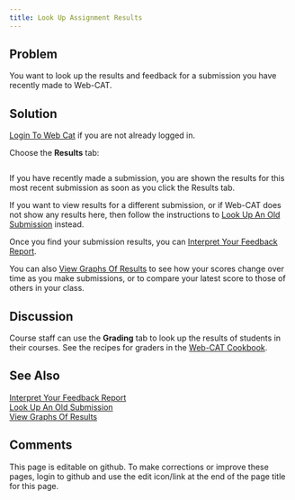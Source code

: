 ```yaml
---
title: Look Up Assignment Results
---
```

## Problem 

You want to look up the results and feedback for a submission you have recently made
to Web-CAT.

## Solution 

[Login To Web Cat](LoginToWebCat.html) if you are not already logged in.

Choose the **Results** tab:

<img href="img/results-tab.png"/>

If you have recently made a submission, you are shown the results for this most recent submission as soon as you click the Results tab.

If you want to view results for a different submission, or if Web-CAT does not show any results here, then follow the instructions to [Look Up An Old Submission](LookUpAnOldSubmission.html) instead.

Once you find your submission results, you can [Interpret Your Feedback Report](InterpretYourFeedbackReport.html).

You can also [View Graphs Of Results](ViewGraphsOfResults.html) to see how your scores change over time as you make submissions, or to compare your latest score to those of others in your class.

## Discussion 

Course staff can use the **Grading** tab to look up the results of students in their courses.  See the recipes for graders in the [Web-CAT Cookbook](Cookbook.html).

## See Also 

[Interpret Your Feedback Report](InterpretYourFeedbackReport.html) <br/>
[Look Up An Old Submission](LookUpAnOldSubmission.html) <br/>
[View Graphs Of Results](ViewGraphsOfResults.html)

## Comments 

This page is editable on github. To make corrections or improve these
pages, login to github and use the edit icon/link at the end of the
page title for this page.
